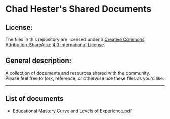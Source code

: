 Chad Hester's Shared Documents
================================================================================

License:
--------

The files in this repository are licensed under a [Creative Commons Attribution-ShareAlike 4.0 International License](http://creativecommons.org/licenses/by-sa/4.0/).

General description:
--------------------

A collection of documents and resources shared with the community. Please feel free to fork, reference, or otherwise use these files as you'd like.

--------------------------------------------------------------------------------

## List of documents

- [Educational Mastery Curve and Levels of Experience.pdf](https://github.com/chadhester/shared-documents/blob/master/Educational%20Mastery%20Curve%20and%20Levels%20of%20Experience/Educational%20Mastery%20Curve%20and%20Levels%20of%20Experience.pdf)

